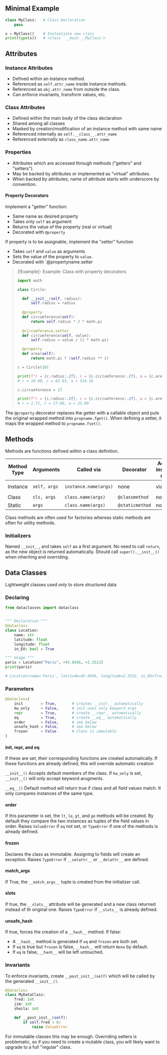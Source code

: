 
```toc
```
## Minimal Example

```python
class MyClass:   # Class Declaration
	pass

x = MyClass()    # Instantiate new class
print(type(x))   # <class '__main__.MyClass'>
```

## Attributes

### Instance Attributes
- Defined within an instance method.
- Referenced as `self.attr_name` inside instance methods.
- Referenced as `obj.attr_name` from outside the class.
- Can enforce invariants, transform values, etc.

### Class Attributes
- Defined within the main body of the class declaration
- Shared among all classes
- Masked by creation/modification of an instance method with same name
- Referenced internally as `self.__class__.attr_name`
- Referenced externally as `class_name.attr_name`

### Properties
- Attributes which are accessed through methods ("getters" and "setters").
- May be backed by attributes or implemented as "virtual" attributes.
- When backed by attributes, name of attribute starts with underscore by convention.

#### Property Decorators

Implement a "getter" function:
- Same name as desired property
- Takes only `self` as argument
- Returns the value of the property (real or virtual)
- Decorated with `@property`

If property is to be assignable, implement the "setter" function
- Takes `self` and `value` as arguments
- Sets the value of the property to `value`.
- Decorated with `@propertyname.setter

> [!Example]- Example: Class with property decorators
> 
> ```python
> import math
> 
> class Circle:
> 
> 	def __init__(self, radius):
> 		self.radius = radius
> 	
> 	@property
> 	def circumference(self):
> 		return self.radius * 2 * math.pi
> 	
> 	@circumference.setter
> 	def circumference(self, value):
> 		self.radius = value / (2 * math.pi)
> 
> 	@property
> 	def area(self):
> 		return math.pi * (self.radius ** 2)
> 
> c = Circle(10)
> 
> print(f"r = {c.radius:.2f}, c = {c.circumference:.2f}, a = {c.area:.2f}")
> # r = 10.00, c = 62.83, a = 314.16
> 
> c.circumference = 17
> 
> print(f"r = {c.radius:.2f}, c = {c.circumference:.2f}, a = {c.area:.2f}")
> # r = 2.71, c = 17.00, a = 23.00
> ```

The `@property` decorator replaces the getter with a callable object and puts the original wrapped method into `propname.fget()`. When defining a setter, it maps the wrapped method to `propname.fset()`.

## Methods
Methods are functions defined within a class definition.

| Method Type | Arguments    | Called via            | Decorator       | Access instance state | Access class state   |
| ----------- | ------------ | --------------------- | --------------- | --------------------- | -------------------- |
| Instance    | `self, args` | `instance.name(args)` | none            | via `self`            | via `self.__class__` |
| Class       | `cls, args`  | `class.name(args)`    | `@classmethod`  | none                  | via `cls`            |
| Static      | `args`       | `class.name(args)`    | `@staticmethod` | none                  | none                     |

Class methods are often used for factories whereas static methods are often for utility methods.

### Initializers
Named `__init__`, and takes `self` as a first argument.
No need to call `return`, as the new object is returned automatically.
Should call `super().__init__()` when inheriting and overriding.


## Data Classes
Lightweight classes used only to store structured data

### Declaring
```python
from dataclasses import dataclass


""" Declaration """
@dataclass
class Location:
	name: str
	latitude: float
	longitude: float
	in_EU: bool = True

""" Usage """
paris = Location("Paris", +45.8566, +2.3522)
print(paris)

# Location(name='Paris', latitude=45.8566, longitude=2.3522, in_EU=True)
```

### Parameters
```python
@dataclass(
	init        = True,       # creates __init__ automatically
	kw_only     = False,      # init uses only keyword args
	repr        = True,       # create __repr__ automatically
	eq          = True,       # create __eq__ automatically
	order       = False,      # see below
	unsafe_hash = False,      # see below
	frozen      = False       # Class is immutable
)
```

#### init, repr, and eq
If these are set, their corresponding functions are created automatically.
If these functions are already defined, this will override automatic creation

`__init__()`
Accepts default members of the class. If `kw_only` is set, `__init__()` will only accept keyword arugments.

`__eq__()` Default method will return true if class and all field values match. It only compares instances of the same type.

#### order
If this parameter is set, the `lt`, `le`, `gt`, and `ge` methods will be created.
By default they compare the two instances as tuples of the field values in order.
Raises `ValueError` if `eq` not set, or `TypeError` if one of the methods is already defined.

#### frozen
Declares the class as immutable. Assigning to fields will create an exception.
Raises `TypeError` if `__setattr__` or `__delattr__` are defined.

#### match_args
If True, the `__match_args__` tuple is created from the initializer call.

#### slots
If true, the `__slots__` attribute will be generated and a new class returned instead of th original one. Raises `TypeError` if `__slots__` is already defined.

#### unsafe_hash
If true, forces the creation of a `__hash__` method.
If false:
- A `__hash__` method is generated if `eq` and `frozen` are both set.
- If `eq` is true but `frozen` is false, `__hash__` will return `None` by default.
- If `eq` is false, `__hash__` will be left untouched.

### Invariants
To enforce invariants, create `__post_init__(self)` which will be called by the generated `__init__()`.

```python
@dataclass
class MyDataClass:
	fred: int
	jim: int
	sheila: int

	def __post_init__(self):
		if self.fred < 0:
			raise ValueError
```

For immutable classes this may be enough.
Overriding setters is problematic, so if you need to create a mutable class, you will likely want to upgrade to a full "regular" class.

